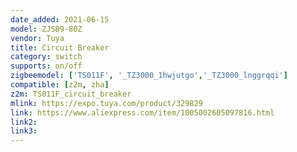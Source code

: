 ```yaml
---
date_added: 2021-06-15
model: ZJSB9-80Z
vendor: Tuya
title: Circuit Breaker
category: switch
supports: on/off
zigbeemodel: ['TS011F', '_TZ3000_1hwjutgo','_TZ3000_lnggrqqi']
compatible: [z2m, zha]
z2m: TS011F_circuit_breaker
mlink: https://expo.tuya.com/product/329829
link: https://www.aliexpress.com/item/1005002605097816.html
link2: 
link3: 
---
```

